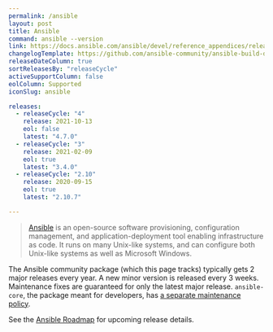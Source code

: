 ```yaml
---
permalink: /ansible
layout: post
title: Ansible
command: ansible --version
link: https://docs.ansible.com/ansible/devel/reference_appendices/release_and_maintenance.html
changelogTemplate: https://github.com/ansible-community/ansible-build-data/blob/main/__RELEASE_CYCLE__/CHANGELOG-v__RELEASE_CYCLE__.rst
releaseDateColumn: true
sortReleasesBy: "releaseCycle"
activeSupportColumn: false
eolColumn: Supported
iconSlug: ansible

releases:
  - releaseCycle: "4"
    release: 2021-10-13
    eol: false
    latest: "4.7.0"
  - releaseCycle: "3"
    release: 2021-02-09
    eol: true
    latest: "3.4.0"
  - releaseCycle: "2.10"
    release: 2020-09-15
    eol: true
    latest: "2.10.7"

---
```

> [Ansible](https://ansible.com) is an open-source software provisioning, configuration management, and application-deployment tool enabling infrastructure as code. It runs on many Unix-like systems, and can configure both Unix-like systems as well as Microsoft Windows.

The Ansible community package (which this page tracks) typically gets 2 major releases every year. A new minor version is released every 3 weeks. Maintenance fixes are guaranteed for only the latest major release. `ansible-core`, the package meant for developers, has [a separate maintenance policy](https://docs.ansible.com/ansible/devel/reference_appendices/release_and_maintenance.html#id14).

See the [Ansible Roadmap][roadmap] for upcoming release details.

[roadmap]: https://docs.ansible.com/ansible/latest/roadmap/ansible_roadmap_index.html
